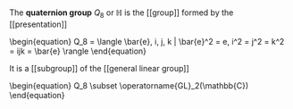 The **quaternion group** $Q_8$ or $\mathbb{H}$ is the [[group]] formed by the [[presentation]]

\begin{equation}
Q_8 = \langle \bar{e}, i, j, k | \bar{e}^2 = e, i^2 = j^2 = k^2 = ijk = \bar{e} \rangle
\end{equation}

It is a [[subgroup]] of the [[general linear group]]

\begin{equation}
Q_8 \subset \operatorname{GL}_2(\mathbb{C})
\end{equation}